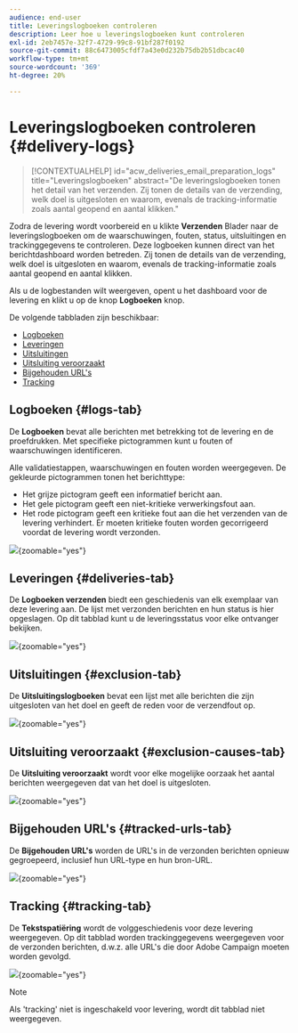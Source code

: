 ```yaml
---
audience: end-user
title: Leveringslogboeken controleren
description: Leer hoe u leveringslogboeken kunt controleren
exl-id: 2eb7457e-32f7-4729-99c8-91bf287f0192
source-git-commit: 88c6473005cfdf7a43e0d232b75db2b51dbcac40
workflow-type: tm+mt
source-wordcount: '369'
ht-degree: 20%

---
```


# Leveringslogboeken controleren {#delivery-logs}

>[!CONTEXTUALHELP]
>id="acw_deliveries_email_preparation_logs"
>title="Leveringslogboeken"
>abstract="De leveringslogboeken tonen het detail van het verzenden. Zij tonen de details van de verzending, welk doel is uitgesloten en waarom, evenals de tracking-informatie zoals aantal geopend en aantal klikken."

Zodra de levering wordt voorbereid en u klikte **Verzenden** Blader naar de leveringslogboeken om de waarschuwingen, fouten, status, uitsluitingen en trackinggegevens te controleren. Deze logboeken kunnen direct van het berichtdashboard worden betreden. Zij tonen de details van de verzending, welk doel is uitgesloten en waarom, evenals de tracking-informatie zoals aantal geopend en aantal klikken.

Als u de logbestanden wilt weergeven, opent u het dashboard voor de levering en klikt u op de knop **Logboeken** knop.

De volgende tabbladen zijn beschikbaar:

* [Logboeken](#logs-tab)
* [Leveringen](#deliveries-tab)
* [Uitsluitingen](#exclusion-tab)
* [Uitsluiting veroorzaakt](#exclusion-causes)
* [Bijgehouden URL&#39;s](#tracked-urls)
* [Tracking](#tracking)

## Logboeken {#logs-tab}

De **Logboeken** bevat alle berichten met betrekking tot de levering en de proefdrukken. Met specifieke pictogrammen kunt u fouten of waarschuwingen identificeren.

Alle validatiestappen, waarschuwingen en fouten worden weergegeven. De gekleurde pictogrammen tonen het berichttype:

* Het grijze pictogram geeft een informatief bericht aan.
* Het gele pictogram geeft een niet-kritieke verwerkingsfout aan.
* Het rode pictogram geeft een kritieke fout aan die het verzenden van de levering verhindert. Er moeten kritieke fouten worden gecorrigeerd voordat de levering wordt verzonden.

![](assets/logs.png){zoomable=&quot;yes&quot;}


## Leveringen {#deliveries-tab}

De **Logboeken verzenden** biedt een geschiedenis van elk exemplaar van deze levering aan. De lijst met verzonden berichten en hun status is hier opgeslagen. Op dit tabblad kunt u de leveringsstatus voor elke ontvanger bekijken.

![](assets/logs2.png){zoomable=&quot;yes&quot;}

## Uitsluitingen {#exclusion-tab}

De **Uitsluitingslogboeken** bevat een lijst met alle berichten die zijn uitgesloten van het doel en geeft de reden voor de verzendfout op.

![](assets/logs3.png){zoomable=&quot;yes&quot;}

## Uitsluiting veroorzaakt {#exclusion-causes-tab}

De **Uitsluiting veroorzaakt** wordt voor elke mogelijke oorzaak het aantal berichten weergegeven dat van het doel is uitgesloten.

![](assets/logs4.png){zoomable=&quot;yes&quot;}

## Bijgehouden URL&#39;s {#tracked-urls-tab}

De **Bijgehouden URL&#39;s** worden de URL&#39;s in de verzonden berichten opnieuw gegroepeerd, inclusief hun URL-type en hun bron-URL.

![](assets/logs5.png){zoomable=&quot;yes&quot;}

## Tracking {#tracking-tab}

De **Tekstspatiëring** wordt de volggeschiedenis voor deze levering weergegeven. Op dit tabblad worden trackinggegevens weergegeven voor de verzonden berichten, d.w.z. alle URL&#39;s die door Adobe Campaign moeten worden gevolgd.


![](assets/logs6.png){zoomable=&quot;yes&quot;}

>[!NOTE]
>
>Als &#39;tracking&#39; niet is ingeschakeld voor levering, wordt dit tabblad niet weergegeven.